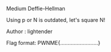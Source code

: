 Medium Deffie-Hellman

Using p or N is outdated, let's square N!

Author : lightender

Flag format: PWNME{.........................}

